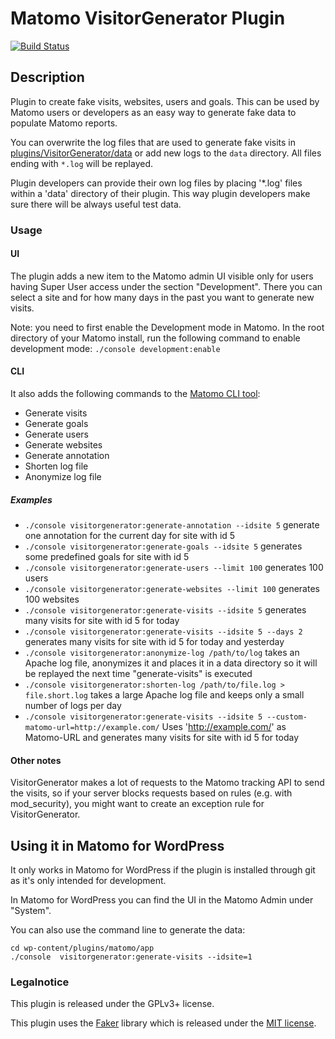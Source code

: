 # Matomo VisitorGenerator Plugin

[![Build Status](https://travis-ci.com/matomo-org/plugin-VisitorGenerator.svg?branch=4.x-dev)](https://travis-ci.com/matomo-org/plugin-VisitorGenerator)

## Description

Plugin to create fake visits, websites, users and goals. This can be used by Matomo users or developers as an easy way to generate fake data to populate Matomo reports.

You can overwrite the log files that are used to generate fake visits in [plugins/VisitorGenerator/data](https://github.com/matomo-org/plugin-VisitorGenerator/blob/master/data) or add new logs to the `data` directory. All files ending with `*.log` will be replayed.

Plugin developers can provide their own log files by placing '*.log' files within a 'data' directory of their plugin. This way plugin developers make sure there will be always useful test data.

### Usage 

#### UI
The plugin adds a new item to the Matomo admin UI visible only for users having Super User access under the section "Development". There you can select a site and for how many days in the past you want to generate new visits.

Note: you need to first enable the Development mode in Matomo. In the root directory of your Matomo install, run the following command to enable development mode: `./console development:enable`


#### CLI
It also adds the following commands to the [Matomo CLI tool](http://developer.matomo.org/guides/piwik-on-the-command-line):

* Generate visits
* Generate goals
* Generate users
* Generate websites
* Generate annotation
* Shorten log file
* Anonymize log file

##### Examples
* `./console visitorgenerator:generate-annotation --idsite 5` generate one annotation for the current day for site with id 5
* `./console visitorgenerator:generate-goals --idsite 5` generates some predefined goals for site with id 5
* `./console visitorgenerator:generate-users --limit 100`  generates 100 users
* `./console visitorgenerator:generate-websites --limit 100` generates 100 websites
* `./console visitorgenerator:generate-visits --idsite 5`  generates many visits for site with id 5 for today
* `./console visitorgenerator:generate-visits --idsite 5 --days 2` generates many visits for site with id 5 for today and yesterday
* `./console visitorgenerator:anonymize-log /path/to/log` takes an Apache log file, anonymizes it and places it in a data directory so it will be replayed the next time "generate-visits" is executed
* `./console visitorgenerator:shorten-log /path/to/file.log > file.short.log` takes a large Apache log file and keeps only a small number of logs per day
* `./console visitorgenerator:generate-visits --idsite 5 --custom-matomo-url=http://example.com/` Uses 'http://example.com/' as Matomo-URL and generates many visits for site with id 5 for today

#### Other notes

VisitorGenerator makes a lot of requests to the Matomo tracking API to send the visits, so if your server blocks requests based on rules (e.g. with mod_security), you might want to create an exception rule for VisitorGenerator.

## Using it in Matomo for WordPress

It only works in Matomo for WordPress if the plugin is installed through git as it's only intended for development.

In Matomo for WordPress you can find the UI in the Matomo Admin under "System".

You can also use the command line to generate the data:

```
cd wp-content/plugins/matomo/app
./console  visitorgenerator:generate-visits --idsite=1
```

### Legalnotice

This plugin is released under the GPLv3+ license.

This plugin uses the [Faker](libs/Faker/readme.md) library which is released under the [MIT license](libs/Faker/LICENSE).
